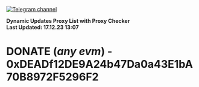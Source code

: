 [![Telegram channel](https://img.shields.io/endpoint?url=https://runkit.io/damiankrawczyk/telegram-badge/branches/master?url=https://t.me/n4z4v0d)](https://t.me/n4z4v0d) 

**Dynamic Updates Proxy List with Proxy Checker**  
**Last Updated: 17.12.23 13:07**

# DONATE (_any evm_) - 0xDEADf12DE9A24b47Da0a43E1bA70B8972F5296F2
